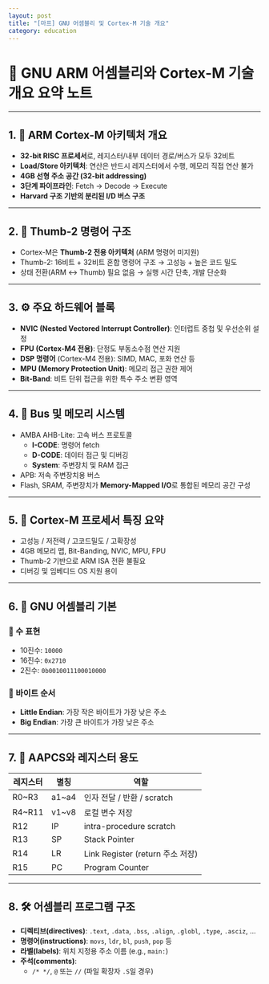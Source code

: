 ```yaml
---
layout: post
title: "[마프] GNU 어셈블리 및 Cortex-M 기술 개요"
category: education
---
```


# 📘 GNU ARM 어셈블리와 Cortex-M 기술 개요 요약 노트
---

## 1. 📐 ARM Cortex-M 아키텍처 개요

- **32-bit RISC 프로세서**로, 레지스터/내부 데이터 경로/버스가 모두 32비트
- **Load/Store 아키텍처**: 연산은 반드시 레지스터에서 수행, 메모리 직접 연산 불가
- **4GB 선형 주소 공간 (32-bit addressing)**
- **3단계 파이프라인**: Fetch → Decode → Execute
- **Harvard 구조 기반의 분리된 I/D 버스 구조**

---

## 2. 🧬 Thumb-2 명령어 구조

- Cortex-M은 **Thumb-2 전용 아키텍처** (ARM 명령어 미지원)
- Thumb-2: 16비트 + 32비트 혼합 명령어 구조 → 고성능 + 높은 코드 밀도
- 상태 전환(ARM ↔ Thumb) 필요 없음 → 실행 시간 단축, 개발 단순화

---

## 3. ⚙️ 주요 하드웨어 블록

- **NVIC (Nested Vectored Interrupt Controller)**: 인터럽트 중첩 및 우선순위 설정
- **FPU (Cortex-M4 전용)**: 단정도 부동소수점 연산 지원
- **DSP 명령어** (Cortex-M4 전용): SIMD, MAC, 포화 연산 등
- **MPU (Memory Protection Unit)**: 메모리 접근 권한 제어
- **Bit-Band**: 비트 단위 접근을 위한 특수 주소 변환 영역

---

## 4. 🔩 Bus 및 메모리 시스템

- AMBA AHB-Lite: 고속 버스 프로토콜
  - **I-CODE**: 명령어 fetch
  - **D-CODE**: 데이터 접근 및 디버깅
  - **System**: 주변장치 및 RAM 접근
- APB: 저속 주변장치용 버스
- Flash, SRAM, 주변장치가 **Memory-Mapped I/O**로 통합된 메모리 공간 구성

---

## 5. 🧠 Cortex-M 프로세서 특징 요약

- 고성능 / 저전력 / 고코드밀도 / 고확장성
- 4GB 메모리 맵, Bit-Banding, NVIC, MPU, FPU
- Thumb-2 기반으로 ARM ISA 전환 불필요
- 디버깅 및 임베디드 OS 지원 용이

---

## 6. 🔧 GNU 어셈블리 기본

### 🔹 수 표현
- 10진수: `10000`
- 16진수: `0x2710`
- 2진수: `0b0010011100010000`

### 🔹 바이트 순서
- **Little Endian**: 가장 작은 바이트가 가장 낮은 주소
- **Big Endian**: 가장 큰 바이트가 가장 낮은 주소

---

## 7. 🧵 AAPCS와 레지스터 용도

| 레지스터 | 별칭 | 역할 |
|----------|------|------|
| R0~R3 | a1~a4 | 인자 전달 / 반환 / scratch |
| R4~R11 | v1~v8 | 로컬 변수 저장 |
| R12 | IP | intra-procedure scratch |
| R13 | SP | Stack Pointer |
| R14 | LR | Link Register (return 주소 저장) |
| R15 | PC | Program Counter |

---

## 8. 🛠 어셈블리 프로그램 구조

- **디렉티브(directives)**: `.text`, `.data`, `.bss`, `.align`, `.globl`, `.type`, `.asciz`, ...
- **명령어(instructions)**: `movs`, `ldr`, `bl`, `push`, `pop` 등
- **라벨(labels)**: 위치 지정용 주소 이름 (e.g., `main:`)
- **주석(comments)**:
  - `/* */`, `@` 또는 `//` (파일 확장자 `.S`일 경우)


